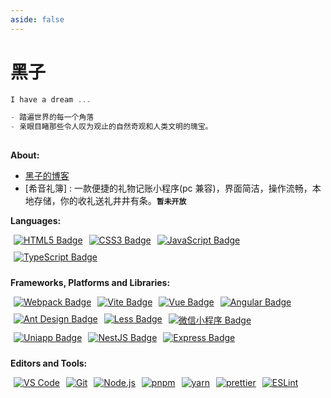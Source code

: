 ```yaml
---
aside: false
---
```


# 黑子

```js
I have a dream ...

- 踏遍世界的每一个角落
- 亲眼目睹那些令人叹为观止的自然奇观和人类文明的瑰宝。
                                                                        -- 小小程序猿
```

**About:**

- [黑子的博客](https://eheizi.github.io/heizi/)
- [希音礼簿] : 一款便捷的礼物记账小程序(pc 兼容)，界面简洁，操作流畅，本地存储，你的收礼送礼井井有条。**`暂未开放`**

**Languages:**

 <div class="about-badge">
    <a href="https://www.w3.org/TR/html5/" target="_blank">
      <img src="https://img.shields.io/badge/HTML5-html5?logo=HTML5&logoColor=white&color=red" alt="HTML5 Badge" />
    </a>
    <a href="https://www.w3.org/Style/CSS/" target="_blank">
      <img src="https://img.shields.io/badge/css3-html5?logo=css3&logoColor=white&color=rgb(38%2C%2077%2C%20228)" alt="CSS3 Badge" />
    </a>
    <a href="https://www.javascript.com/" target="_blank">
      <img src="https://img.shields.io/badge/JavaScript-JavaScript?logo=javascript&logoColor=white&color=%23d1b514" alt="JavaScript Badge" />
    </a>
    <a href="https://www.typescriptlang.org/" target="_blank">
      <img src="https://img.shields.io/badge/TypeScript-TypeScript?logo=TypeScript&logoColor=white&color=%233179c7" alt="TypeScript Badge" />
    </a>
  </div>

**Frameworks, Platforms and Libraries:**

  <div class="about-badge">
    <a href="https://www.webpackjs.com/" target="_blank">
      <img src="https://img.shields.io/badge/WebPack-WebPack?logo=WebPack&logoColor=white&color=%231c79c2" alt="Webpack Badge" />
    </a>
    <a href="https://cn.vitejs.dev/" target="_blank">
      <img src="https://img.shields.io/badge/Vite-vite?logo=vite&logoColor=white&color=%23a657fc" alt="Vite Badge" />
    </a>
    <a href="https://cn.vuejs.org/" target="_blank">
      <img src="https://img.shields.io/badge/Vue-ffffff?logo=vue.js&logoColor=4FC08D" alt="Vue Badge" />
    </a>
    <a href="https://angular.io/" target="_blank">
      <img src="https://img.shields.io/badge/Angular-DD0031?logo=angular&logoColor=white" alt="Angular Badge" />
    </a>
    <a href="https://ant-design.antgroup.com/index-cn" target="_blank">
      <img src="https://img.shields.io/badge/Ant%20Design-1890FF?logo=ant-design&logoColor=white" alt="Ant Design Badge" />
    </a>
    <a href="http://lesscss.org/" target="_blank">
      <img src="https://img.shields.io/badge/Less-1D365D?logo=less&logoColor=white" alt="Less Badge" />
    </a>
    <a href="https://developers.weixin.qq.com/miniprogram/dev/framework/" target="_blank">
      <img src="https://img.shields.io/badge/微信小程序-07C160?logo=wechat&logoColor=white" alt="微信小程序 Badge" />
    </a>
    <a href="https://uniapp.dcloud.io/" target="_blank">
      <img src="https://img.shields.io/badge/Uniapp-00B57D" alt="Uniapp Badge" />
    </a>
    <a href="https://nestjs.com/" target="_blank">
      <img src="https://img.shields.io/badge/NestJS-E0234E?logo=nestjs&logoColor=white" alt="NestJS Badge" />
    </a>
    <a href="https://expressjs.com/" target="_blank">
      <img src="https://img.shields.io/badge/Express-000000?logo=express&logoColor=white" alt="Express Badge" />
    </a>
  </div>

**Editors and Tools:**

<div class="about-badge">
    <a href="https://code.visualstudio.com/" target="_blank" class="badge">
      <img src="https://img.shields.io/badge/VS%20Code-007ACC?logo=visual-studio-code&logoColor=white" alt="VS Code" />
    </a>
    <a href="https://git-scm.com/" target="_blank" class="badge">
      <img src="https://img.shields.io/badge/Git-F05033?logo=git&logoColor=white" alt="Git" />
    </a>
    <a href="https://nodejs.org/" target="_blank" class="badge">
      <img src="https://img.shields.io/badge/Node.js-339933?logo=node.js&logoColor=white" alt="Node.js" />
    </a>
    <a href="https://pnpm.io/" target="_blank" class="badge">
      <img src="https://img.shields.io/badge/pnpm-F69220?logo=pnpm&logoColor=white" alt="pnpm" />
    </a>
    <a href="https://yarnpkg.com/" target="_blank" class="badge">
      <img src="https://img.shields.io/badge/yarn-2C8EBB?logo=yarn&logoColor=white" alt="yarn" />
    </a>
    <a href="https://prettier.io/" target="_blank" class="badge">
      <img src="https://img.shields.io/badge/prettier-F7B93E?logo=prettier&logoColor=white" alt="prettier" />
    </a>
    <a href="https://eslint.org/" target="_blank" class="badge">
      <img src="https://img.shields.io/badge/ESLint-4B32C3?logo=eslint&logoColor=white" alt="ESLint" />
    </a>
  </div>

<style>
.about-badge{
    display: flex;
    flex-wrap: wrap;
    a {
        margin:0px 5px 10px;
        
    }
}

</style>

